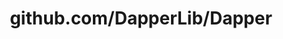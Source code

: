 ---
layout: post
title: github.com/DapperLib/Dapper
categories: link
tags: [انگلیسی, گیت‌هاب, برنامه‌نویسی]
---